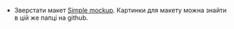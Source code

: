 - Зверстати макет [Simple mockup](https://app.zeplin.io/project/5f0f5bf29b67419d573063e1/screen/5f0f5c06fa16ac9ddd531b31). Картинки для макету можна знайти в цій же папці на github.